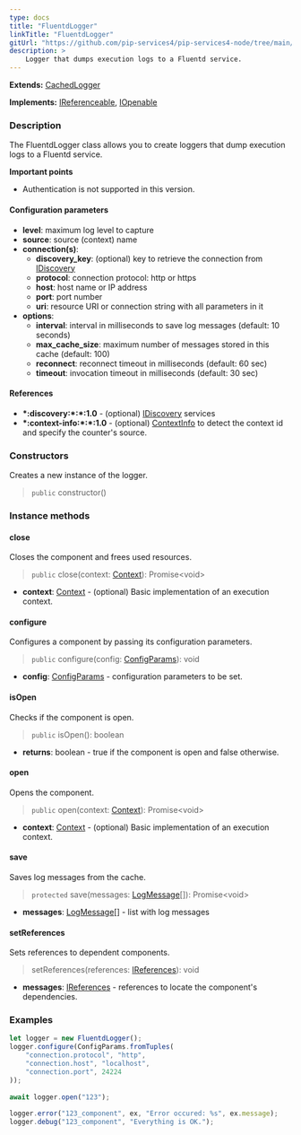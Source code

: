 ```yaml
---
type: docs
title: "FluentdLogger"
linkTitle: "FluentdLogger"
gitUrl: "https://github.com/pip-services4/pip-services4-node/tree/main/pip-services4-fluentd-node"
description: > 
    Logger that dumps execution logs to a Fluentd service.
---
```

**Extends:** [CachedLogger](../../../observability/log/cached_logger)

**Implements:** [IReferenceable](../../../components/refer/ireferenceable), [IOpenable](../../../components/run/iopenable)

### Description
The FluentdLogger class allows you to create loggers that dump execution logs to a Fluentd service.

**Important points**

- Authentication is not supported in this version.

#### Configuration parameters

- **level**: maximum log level to capture
- **source**: source (context) name
- **connection(s)**:           
    - **discovery_key**: (optional) key to retrieve the connection from [IDiscovery](../../../components/connect/idiscovery)
    - **protocol**: connection protocol: http or https
    - **host**: host name or IP address
    - **port**: port number
    - **uri**: resource URI or connection string with all parameters in it
- **options**:
    - **interval**: interval in milliseconds to save log messages (default: 10 seconds)
    - **max_cache_size**: maximum number of messages stored in this cache (default: 100)        
    - **reconnect**: reconnect timeout in milliseconds (default: 60 sec)
    - **timeout**: invocation timeout in milliseconds (default: 30 sec)


#### References
- **\*:discovery:\*:\*:1.0** - (optional) [IDiscovery](../../../config/connect/idiscovery) services
- **\*:context-info:\*:\*:1.0** - (optional) [ContextInfo](../../../components/context/context_info) to detect the context id and specify the counter's source.

### Constructors

Creates a new instance of the logger.

> `public` constructor()


### Instance methods

#### close
Closes the component and frees used resources.

> `public` close(context: [Context](../../../components/context/context)): Promise\<void\>

- **context**: [Context](../../../components/context/context) - (optional) Basic implementation of an execution context.


#### configure
Configures a component by passing its configuration parameters.

> `public` configure(config: [ConfigParams](../../../components/config/config_params)): void

- **config**: [ConfigParams](../../../components/config/config_params) - configuration parameters to be set.


#### isOpen
Checks if the component is open.

> `public` isOpen(): boolean

- **returns**: boolean - true if the component is open and false otherwise.


#### open
Opens the component.

> `public` open(context: [Context](../../../components/context/context)): Promise\<void\>

- **context**: [Context](../../../components/context/context) - (optional) Basic implementation of an execution context.


#### save
Saves log messages from the cache.

> `protected` save(messages: [LogMessage](../../../observability/log/log_message)[]): Promise\<void\>

- **messages**: [LogMessage](../../../observability/log/log_message)[] - list with log messages


#### setReferences
Sets references to dependent components.

> setReferences(references: [IReferences](../../../components/refer/ireferences)): void

- **messages**: [IReferences](../../../components/refer/ireferences) - references to locate the component's dependencies.

### Examples

```typescript
let logger = new FluentdLogger();
logger.configure(ConfigParams.fromTuples(
    "connection.protocol", "http",
    "connection.host", "localhost",
    "connection.port", 24224
));
  
await logger.open("123");
   
logger.error("123_component", ex, "Error occured: %s", ex.message);
logger.debug("123_component", "Everything is OK.");
```
